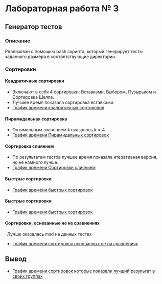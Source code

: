 # Лабораторная работа № 3

## Генератор тестов

### Описание
Реализован с помощью bash скрипта, который генерирует тесты заданного размера в соответствующие директории.

### Сортировки 

#### Квадратичные сортировки
- Включают в себя 4 сортировки: Вставками, Выбором, Пузырьком и Сортировка Шелла.
- Лучшее время показала сортировка вставками.
- [График времени квадратичных сортировок](https://github.com/avarxx/Lab2024/tree/Review_sort/Sort/Plots/quadratic.png)

#### Пирамидальная сортировка
- Оптимальным значением $k$ оказалось $k = 4$.
- [График времени Пирамидальных сортировок](https://github.com/avarxx/Lab2024/blob/Review_sort/Sort/Plots/heap.png)

#### Сортировка слиянием
- По результатам тестов лучшее время показала итеративная версия, но не намного лучше.
- [График времени Сортировки слиянием](https://github.com/avarxx/Lab2024/blob/Review_sort/Sort/Plots/merge.png)

#### Быстрые сортировки
- [График времени быстрых сортировок](https://github.com/avarxx/Lab2024/blob/Review_sort/Sort/Plots/qsort4.png)

#### Быстрые сортировки
- [График времени быстрых сортировок](https://github.com/avarxx/Lab2024/blob/Review_sort/Sort/Plots/qsort5.png)

#### Сортировки, основанные не на сравнениях
-Лучше оказалась msd на данных тестах
- [График времени сортировок основанных не на сравнениях](https://github.com/avarxx/Lab2024/blob/Review_sort/Sort/Plots/bytes.png)


## Вывод
- [График времени сортировок которые показали лучший результат в своих группах](https://github.com/avarxx/Lab2024/blob/Review_sort/Sort/Plots/testFinal.png)
